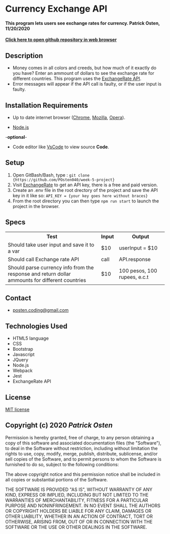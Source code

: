 # Currency Exchange API 

#### **This program lets users see exchange rates for currency. Patrick Osten, 11/20/2020**

**[Click here to open github repository in web browser](https://github.com/POsten040/week-5-project)**

## Description

* Money comes in all colors and creeds, but how much of it exactly do you have? Enter an ammount of dollars to see the exchange rate for different countries. This program uses the [ExchangeRate API](https://www.exchangerate-api.com/docs/overview).
* Error messages will appear if the API call is faulty, or if the user input is faulty.

## Installation Requirements

- Up to date internet browser ([Chrome](https://www.google.com/chrome/?brand=CHBD&gclid=Cj0KCQjw28T8BRDbARIsAEOMBcy9jwgkNels1LOSIWTx4sDazLfEgC6PylTug62KqyWPeA0EMyr3254aAjTTEALw_wcB&gclsrc=aw.ds), [Mozilla](https://www.mozilla.org/en-US/firefox/), [Opera](https://www.opera.com/)).
 
- [Node.js](https://nodejs.org/en/download/)
 
 -**optional**- 
- Code editor like [VsCode](https://**Code**.visualstudio.com/download) to view source **Code**.

## Setup

1. Open GitBash/Bash, type 
: `git clone {https://github.com/POsten040/week-5-project}`
2. Visit [ExchangeRate](https://www.exchangerate-api.com/) to get an API key, there is a free and paid version.
3. Create an .env file in the root drectory of the project and save the API key in it like so: `API_KEY = {your key goes here without braces}`
4. From the root directory you can then type `npm run start` to launch the project in the browser.

## Specs

<table>
  <tr>
    <th>Test</th>
    <th>Input</th>
    <th>Output</th>
  <tr>
    <td>Should take user input and save it to a var</td>
    <td>$10</td>
    <td>userInput = $10</td>
  <tr>
    <td>Should call Exchange rate API</td>
    <td>call</td>
    <td>API.response</td>
  <tr>
    <td>Should parse currency info from the response and return dollar ammounts for different countries</td>
    <td>$10</td>
    <td>100 pesos, 100 rupees, e.c.t</td>
</table>

## Contact 
- posten.coding@gmail.com

## Technologies Used

- HTML5 language  
- CSS 
- Bootstrap
- Javascript
- JQuery
- Node.js
- Webpack
- Jest
- ExchangeRate API

## License

[MIT license](https://opensource.org/licenses/MIT)

## Copyright (c) 2020 **_Patrick Osten_**

Permission is hereby granted, free of charge, to any person obtaining a copy of this software and associated documentation files (the "Software"), to deal in the Software without restriction, including without limitation the rights to use, copy, modify, merge, publish, distribute, sublicense, and/or sell copies of the Software, and to permit persons to whom the Software is furnished to do so, subject to the following conditions:

The above copyright notice and this permission notice shall be included in all copies or substantial portions of the Software.

THE SOFTWARE IS PROVIDED "AS IS", WITHOUT WARRANTY OF ANY KIND, EXPRESS OR IMPLIED, INCLUDING BUT NOT LIMITED TO THE WARRANTIES OF MERCHANTABILITY, FITNESS FOR A PARTICULAR PURPOSE AND NONINFRINGEMENT. IN NO EVENT SHALL THE AUTHORS OR COPYRIGHT HOLDERS BE LIABLE FOR ANY CLAIM, DAMAGES OR OTHER LIABILITY, WHETHER IN AN ACTION OF CONTRACT, TORT OR OTHERWISE, ARISING FROM, OUT OF OR IN CONNECTION WITH THE SOFTWARE OR THE USE OR OTHER DEALINGS IN THE SOFTWARE.
